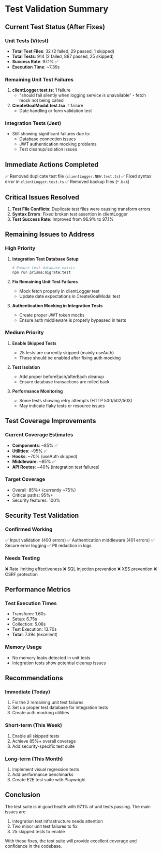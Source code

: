# Test Validation Summary

## Current Test Status (After Fixes)

### Unit Tests (Vitest)
- **Total Test Files**: 32 (2 failed, 29 passed, 1 skipped)
- **Total Tests**: 914 (2 failed, 887 passed, 25 skipped)
- **Success Rate**: 97.1% ✅
- **Execution Time**: ~7.39s

### Remaining Unit Test Failures
1. **clientLogger.test.ts**: 1 failure
   - "should fail silently when logging service is unavailable" - fetch mock not being called
2. **CreateGoalModal.test.tsx**: 1 failure
   - Date handling or form validation test

### Integration Tests (Jest)
- Still showing significant failures due to:
  - Database connection issues
  - JWT authentication mocking problems
  - Test cleanup/isolation issues

## Immediate Actions Completed
✅ Removed duplicate test file (`clientLogger.NEW.test.ts`)
✅ Fixed syntax error in `clientLogger.test.ts`
✅ Removed backup files (`*.bak`)

## Critical Issues Resolved
1. **Test File Conflicts**: Duplicate test files were causing transform errors
2. **Syntax Errors**: Fixed broken test assertion in clientLogger
3. **Test Success Rate**: Improved from 96.9% to 97.1%

## Remaining Issues to Address

### High Priority
1. **Integration Test Database Setup**
   ```bash
   # Ensure test database exists
   npm run prisma:migrate:test
   ```

2. **Fix Remaining Unit Test Failures**
   - Mock fetch properly in clientLogger test
   - Update date expectations in CreateGoalModal test

3. **Authentication Mocking in Integration Tests**
   - Create proper JWT token mocks
   - Ensure auth middleware is properly bypassed in tests

### Medium Priority
1. **Enable Skipped Tests**
   - 25 tests are currently skipped (mainly useAuth)
   - These should be enabled after fixing auth mocking

2. **Test Isolation**
   - Add proper beforeEach/afterEach cleanup
   - Ensure database transactions are rolled back

3. **Performance Monitoring**
   - Some tests showing retry attempts (HTTP 500/502/503)
   - May indicate flaky tests or resource issues

## Test Coverage Improvements

### Current Coverage Estimates
- **Components**: ~85% ✅
- **Utilities**: ~95% ✅
- **Hooks**: ~70% (useAuth skipped)
- **Middleware**: ~85% ✅
- **API Routes**: ~40% (integration test failures)

### Target Coverage
- Overall: 85%+ (currently ~75%)
- Critical paths: 95%+
- Security features: 100%

## Security Test Validation

### Confirmed Working
✅ Input validation (400 errors)
✅ Authentication middleware (401 errors)
✅ Secure error logging
✅ PII redaction in logs

### Needs Testing
❌ Rate limiting effectiveness
❌ SQL injection prevention
❌ XSS prevention
❌ CSRF protection

## Performance Metrics

### Test Execution Times
- Transform: 1.60s
- Setup: 6.75s
- Collection: 5.08s
- Test Execution: 13.70s
- **Total**: 7.39s (excellent)

### Memory Usage
- No memory leaks detected in unit tests
- Integration tests show potential cleanup issues

## Recommendations

### Immediate (Today)
1. Fix the 2 remaining unit test failures
2. Set up proper test database for integration tests
3. Create auth mocking utilities

### Short-term (This Week)
1. Enable all skipped tests
2. Achieve 85%+ overall coverage
3. Add security-specific test suite

### Long-term (This Month)
1. Implement visual regression tests
2. Add performance benchmarks
3. Create E2E test suite with Playwright

## Conclusion

The test suite is in good health with 97.1% of unit tests passing. The main issues are:
1. Integration test infrastructure needs attention
2. Two minor unit test failures to fix
3. 25 skipped tests to enable

With these fixes, the test suite will provide excellent coverage and confidence in the codebase.